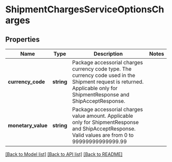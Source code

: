 # ShipmentChargesServiceOptionsCharges

## Properties
Name | Type | Description | Notes
------------ | ------------- | ------------- | -------------
**currency_code** | **string** | Package accessorial charges currency code type. The currency code used in the Shipment request is returned.   Applicable only for ShipmentResponse and ShipAcceptResponse. | 
**monetary_value** | **string** | Package accessorial charges value amount.   Applicable only for ShipmentResponse and ShipAcceptResponse. Valid values are from 0 to 99999999999999.99 | 

[[Back to Model list]](../../README.md#documentation-for-models) [[Back to API list]](../../README.md#documentation-for-api-endpoints) [[Back to README]](../../README.md)

